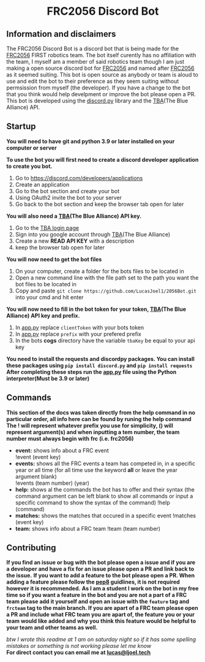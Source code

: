 <div align="center">
    <h1>FRC2056 Discord Bot</h1>
</div>

## Information and disclaimers

The FRC2056 Discord Bot is a discord bot that is being made for the [FRC2056](https://2056.ca) FIRST robotics team.  The bot itself curently has no affiliation with the team, I myself am a member of said robotics team though I am just making a open source discord bot for [FRC2056](https://2056.ca) and named after [FRC2056](https://2056.ca) as it seemed suiting.  This bot is open source as anybody or team is aloud to use and edit the bot to their preference as they seem suiting without permsission from myself (the developer).  If you have a change to the bot that you think would help develpment or improve the bot please open a PR.  This bot is developed using the [discord.py](https://discordpy.readthedocs.io/en/stable/) library and the [TBA](https://thebluealliance.com)(The Blue Alliance) API.

## Startup

**You will need to have git and python 3.9 or later installed on your computer or server**

**To use the bot you will first need to create a discord developer application to create you bot.**
1. Go to https://discord.com/developers/applications
2. Create an application
3. Go to the bot section and create your bot
4. Using OAuth2 invite the bot to your server
5. Go back to the bot section and keep the browser tab open for later

**You will also need a [TBA](https://thebluealliance.com)(The Blue Alliance) API key.**
1. Go to the [TBA login page](https://www.thebluealliance.com/account/login_required?redirect=http%3A//www.thebluealliance.com/account)
2. Sign into you google account through [TBA](https://thebluealliance.com)(The Blue Alliance)
3. Create a new **READ API KEY** with a description
4. keep the browser tab open for later

**You will now need to get the bot files**
1. On your computer, create a folder for the bots files to be located in
2. Open a new command line with the file path set to the path you want the bot files to be located in
3. Copy and paste `git clone https://github.com/LucasJoel1/2056Bot.git` into your cmd and hit enter

**You will now need to fill in the bot token for your token, [TBA](https://thebluealliance.com)(The Blue Alliance) API key and prefix.**
1. In [app.py](./app.py) replace `clientToken` with your bots token
2. In [app.py](./app.py) replace `prefix` with your prefered prefix
3. In the bots **cogs** directory have the variable `tbaKey` be equal to your api key

**You need to install the requests and discordpy packages.  You can install these packages using ```pip install discord.py``` and ```pip install requests```**
**After completing these steps run the [app.py](./app.py) file using the Python interpreter(Must be 3.9 or later)**

## Commands

**This section of the docs was taken directly from the help command in no particular order, all info here can be found by runing the help command**
**The ! will represent whatever prefix you use for simplicity, () will represent argument(s) and when inputting a tem number, the team number must always begin with frc (i.e. frc2056)**

- **event:** shows info about a FRC event</br>
    !event (event key)
- **events:** shows all the FRC events a team has competed in, in a specific year or all time (for all time use the keyword **all** or leave the year argument blank)</br>
    !events (team number) (year)
- **help:** shows al the commands the bot has to offer and their syntax (the command argument can be left blank to show all commands or input a specific command to show the syntax of the command)
    !help (command)
- **matches:** shows the matches that occured in a specific event
    !matches (event key)
- **team:** shows info about a FRC team
    !team (team number)

## Contributing

**If you find an issue or bug with the bot please open a issue and if you are a developer and have a fix for an issue please open a PR and link back to the issue.**
**If you want to add a feature to the bot please open a PR.  When adding a feature please follow the [pep8](https://www.python.org/dev/peps/pep-0008/) guidlines, it is not required however it is recommended.**
**As I am a student I work on the bot in my free time so if you want a feature in the bot and you are not a part of a FRC team please add it yourself and open an issue with the `feature` tag and `frcteam` tag to the main branch.  If you are apart of a FRC team please open a PR and include what FRC team you are apart of, the feature you or your team would like added and why you think this feature would be helpful to your team and other teams as well.**

*btw I wrote this readme at 1 am on saturday night so if it has some spelling mistakes or something is not working please let me know*</br>
**For direct contact you can email me at <a href = "mailto: lucas@ljoel.tech">lucas@ljoel.tech</a>**
